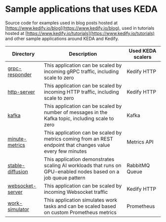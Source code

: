# Sample applications that uses KEDA
Source code for examples used in blog posts hosted at [https://www.kedify.io/blog](https://www.kedify.io/blog), used in tutorials hosted at [https://www.kedify.io/tutorials](https://www.kedify.io/tutorials) and other sample applications around KEDA and Kedify.

| Directory                              | Description                          | Used KEDA scalers                   |
| -------------------------------------- | ------------------------------------ | ----------------------------------- |
| [grpc-responder](./grpc-responder)     | This application can be scaled by incoming gRPC traffic, including scale to zero  | Kedify HTTP |
| [http-server](./http-server)           | This application can be scaled by incoming HTTP traffic, including scale to zero  | Kedify HTTP |
| [kafka](./kafka)                       | This application can be scaled by number of messages in the Kafka topic, including scale to zero  | Kafka |
| [minute-metrics](./minute-metrics)     | This application can be scaled by metrics coming from an REST endpoint that changes value every few minutes  | Metrics API |
| [stable-diffusion](./stable-diffusion) | This application demonstrates scaling AI workloads that runs on GPU-enabled nodes based on a job queue pattern | RabbitMQ Queue |
| [websocket-server](./websocket-server) | This application can be scaled by incoming Websocket traffic | Kedify HTTP |
| [work-simulator](./work-simulator)     | This application simulates work tasks and can be scaled based on custom Prometheus metrics | Prometheus |